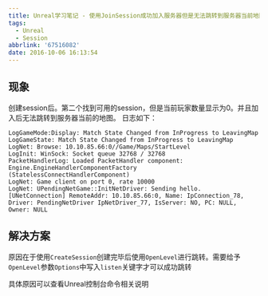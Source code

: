 ```yaml
---
title: Unreal学习笔记 - 使用JoinSession成功加入服务器但是无法跳转到服务器当前地图
tags:
  - Unreal
  - Session
abbrlink: '67516082'
date: 2016-10-06 16:13:54
---
```


## 现象 ##

创建session后。第二个找到可用的session，但是当前玩家数量显示为0。并且加入后无法跳转到服务器当前的地图。
日志如下：
```
LogGameMode:Display: Match State Changed from InProgress to LeavingMap
LogGameState: Match State Changed from InProgress to LeavingMap
LogNet: Browse: 10.10.85.66:0//Game/Maps/StartLevel
LogInit: WinSock: Socket queue 32768 / 32768
PacketHandlerLog: Loaded PacketHandler component: Engine.EngineHandlerComponentFactory (StatelessConnectHandlerComponent)
LogNet: Game client on port 0, rate 10000
LogNet: UPendingNetGame::InitNetDriver: Sending hello. [UNetConnection] RemoteAddr: 10.10.85.66:0, Name: IpConnection_78, Driver: PendingNetDriver IpNetDriver_77, IsServer: NO, PC: NULL, Owner: NULL
```

## 解决方案 ##
原因在于使用`CreateSession`创建完毕后使用`OpenLevel`进行跳转。需要给予`OpenLevel`参数`Options`中写入`listen`关键字才可以成功跳转

具体原因可以查看Unreal控制台命令相关说明
